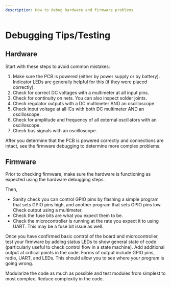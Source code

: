 ```yaml
---
description: How to debug hardware and firmware problems
---
```


# Debugging Tips/Testing

## Hardware

Start with these steps to avoid common mistakes: 

1. Make sure the PCB is powered \(either by power supply or by battery\). Indicator LEDs are generally helpful for this \(if they were placed correctly\).
2. Check for correct DC voltages with a multimeter at all input pins.
3. Check for continuity on nets. You can also inspect solder joints.
4. Check regulator outputs with a DC multimeter AND an oscilloscope.
5. Check input voltage at all ICs with both DC multimeter AND an oscilloscope.
6. Check for amplitude and frequency of all external oscillators with an oscilloscope.
7. Check bus signals with an oscilloscope.

After you determine that the PCB is powered correctly and connections are intact, see the firmware debugging to determine more complex problems.

## Firmware

Prior to checking firmware, make sure the hardware is functioning as expected using the hardware debugging steps. 

Then,

* Sanity check you can control GPIO pins by flashing a simple program that sets GPIO pins high, and another program that sets GPIO pins low. Check output using a multimeter.
* Check the fuse bits are what you expect them to be.
* Check the microcontroller is running at the rate you expect it to using UART. This may be a fuse bit issue as well.

Once you have confirmed basic control of the board and microcontroller, test your firmware by adding status LEDs to show general state of code \(particularly useful to check control flow in a state machine\). Add additional output at critical points in the code. Forms of output include GPIO pins, radio, UART, and LEDs. This should allow you to see where your program is going wrong.

Modularize the code as much as possible and test modules from simplest to most complex. Reduce complexity in the code.

